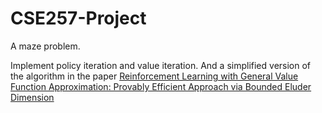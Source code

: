 # CSE257-Project

A maze problem.

Implement policy iteration and value iteration. And a simplified version of the algorithm in the paper [Reinforcement Learning with General Value Function Approximation: Provably Efficient Approach via Bounded Eluder Dimension](https://arxiv.org/abs/2005.10804)
